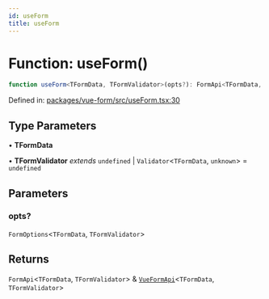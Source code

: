 ```yaml
---
id: useForm
title: useForm
---
```


<!-- DO NOT EDIT: this page is autogenerated from the type comments -->

# Function: useForm()

```ts
function useForm<TFormData, TFormValidator>(opts?): FormApi<TFormData, TFormValidator> & VueFormApi<TFormData, TFormValidator>
```

Defined in: [packages/vue-form/src/useForm.tsx:30](https://github.com/TanStack/form/blob/main/packages/vue-form/src/useForm.tsx#L30)

## Type Parameters

• **TFormData**

• **TFormValidator** *extends* `undefined` \| `Validator`\<`TFormData`, `unknown`\> = `undefined`

## Parameters

### opts?

`FormOptions`\<`TFormData`, `TFormValidator`\>

## Returns

`FormApi`\<`TFormData`, `TFormValidator`\> & [`VueFormApi`](../interfaces/vueformapi.md)\<`TFormData`, `TFormValidator`\>
